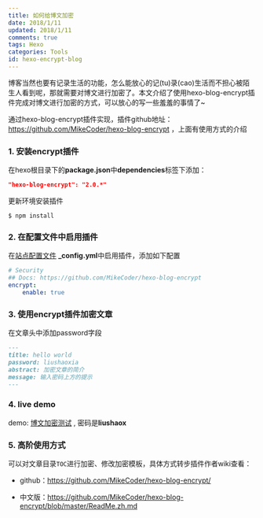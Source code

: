 ```yaml
---
title: 如何给博文加密
date: 2018/1/11
updated: 2018/1/11
comments: true
tags: Hexo
categories: Tools
id: hexo-encrypt-blog
---
```


博客当然也要有记录生活的功能，怎么能放心的记(tu)录(cao)生活而不担心被陌生人看到呢，那就需要对博文进行加密了。本文介绍了使用hexo-blog-encrypt插件完成对博文进行加密的方式，可以放心的写一些羞羞的事情了~

<!---more--->

通过hexo-blog-encrypt插件实现，插件github地址：https://github.com/MikeCoder/hexo-blog-encrypt ，上面有使用方式的介绍

### 1. 安装encrypt插件

在hexo根目录下的**package.json**中**dependencies**标签下添加：

```json
"hexo-blog-encrypt": "2.0.*"
```

更新环境安装插件

```shell
$ npm install 
```

### 2. 在配置文件中启用插件

在[站点配置文件](http://theme-next.iissnan.com/getting-started.html) **_config.yml**中启用插件，添加如下配置

```yaml
# Security
## Docs: https://github.com/MikeCoder/hexo-blog-encrypt
encrypt:
    enable: true
```

### 3. 使用encrypt插件加密文章

在文章头中添加password字段

```markdown
---
title: hello world
password: liushaoxia
abstract: 加密文章的简介
message: 输入密码上方的提示
---
```

### 4. live demo

demo: [博文加密测试](http://liushaox.com/blog/hexo-encrypt-blog-example/) , 密码是**liushaox**

### 5. 高阶使用方式

可以对文章目录```TOC```进行加密、修改加密模板，具体方式转步插件作者wiki查看：

- github：https://github.com/MikeCoder/hexo-blog-encrypt/


- 中文版：https://github.com/MikeCoder/hexo-blog-encrypt/blob/master/ReadMe.zh.md

